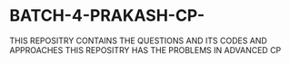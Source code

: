 # BATCH-4-PRAKASH-CP-
THIS REPOSITRY CONTAINS THE QUESTIONS AND ITS CODES AND APPROACHES THIS REPOSITRY HAS THE PROBLEMS IN ADVANCED CP 
